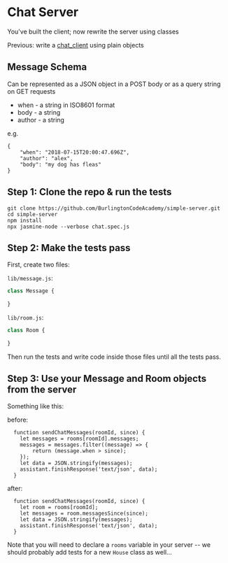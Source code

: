 # Chat Server

You've built the client; now rewrite the server using classes

Previous: write a [chat_client](chat) using plain objects

## Message Schema

Can be represented as a JSON object in a POST body or as a query string on GET requests

* when - a string in ISO8601 format
* body - a string
* author - a string

e.g.
```
{
    "when": "2018-07-15T20:00:47.696Z",
    "author": "alex",
    "body": "my dog has fleas"
}
```

## Step 1: Clone the repo & run the tests

```
git clone https://github.com/BurlingtonCodeAcademy/simple-server.git
cd simple-server
npm install
npx jasmine-node --verbose chat.spec.js
```

## Step 2: Make the tests pass

First, create two files:

`lib/message.js`:

```javascript
class Message {
  
}
```

`lib/room.js`:

```javascript
class Room {
  
}
```

Then run the tests and write code inside those files until all the tests pass.

## Step 3: Use your Message and Room objects from the server

Something like this:

before:

```
  function sendChatMessages(roomId, since) {
    let messages = rooms[roomId].messages;
    messages = messages.filter((message) => {
        return (message.when > since);
    });
    let data = JSON.stringify(messages);
    assistant.finishResponse('text/json', data);
  }
```

after:

```
  function sendChatMessages(roomId, since) {
    let room = rooms[roomId];
    let messages = room.messagesSince(since);
    let data = JSON.stringify(messages);
    assistant.finishResponse('text/json', data);
  }
```

Note that you will need to declare a `rooms` variable in your server -- we should probably add tests for a new `House` class as well...

